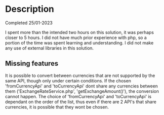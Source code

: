 # Description

Completed 25/01-2023

I spent more than the intended two hours on this solution, it was perhaps closer to 5 hours.
I did not have much prior experience with php, so a portion of the time was spent learning and understanding.
I did not make any use of external libraries in this solution.

## Missing features

It is possible to convert between currencies that are not supported by the same API, though only under certain conditions.
If the chosen 'fromCurrencyApi' and 'toCurrencyApi' dont share any currencies between them ('ExchangeRateService.php', 'getExchangeAmount()'), the conversion cannot happen. The choice of 'fromCurrencyApi' and 'toCurrencyApi' is dependant on the order of the list, thus even if there are 2 API's that share currencies, it is possible that they wont be chosen.